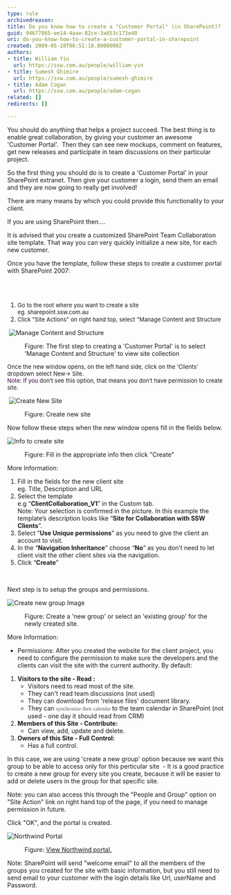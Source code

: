 ```yaml
---
type: rule
archivedreason: 
title: Do you know how to create a "Customer Portal" (in SharePoint)?
guid: 94677865-ee14-4aae-82ce-3a853c173e40
uri: do-you-know-how-to-create-a-customer-portal-in-sharepoint
created: 2009-05-28T06:51:18.0000000Z
authors:
- title: William Yin
  url: https://ssw.com.au/people/william-yin
- title: Sumesh Ghimire
  url: https://ssw.com.au/people/sumesh-ghimire
- title: Adam Cogan
  url: https://ssw.com.au/people/adam-cogan
related: []
redirects: []

---
```




  <p>You should do anything that helps a project succeed. The best thing is to enable great collaboration, by giving your customer an awesome 'Customer&#160;Portal'.&#160; Then they can see new mockups, comment on features, get new releases and participate in team discussions on their particular project.</p>
<p>So the first thing you should do is to create a 'Customer Portal' in your SharePoint extranet. Then give your&#160;customer a login,&#160;send them an email and they are now going&#160;to really get involved!</p>
<p>There are many means by which you could provide this functionality to your client. </p>
<p>If you are using SharePoint then....</p>
<p>It is advised that you create a customized SharePoint Team Collaboration site template. That way you can very quickly initialize a new site, for each new customer.</p>
<p>Once you have the template, follow these steps to create a customer portal with SharePoint 2007&#58;</p>

<br><excerpt class='endintro'></excerpt><br>

  <ol>
    <li><font size="2">Go to the root where you want to create a site<br>
    eg. sharepoint.ssw.com.au</font> </li>
    <li><font size="2">Click &quot;Site Actions&quot; on right hand top, select &quot;Manage Content and Structure</font> </li>
</ol>
<dl class="goodImage">
    <dt>
    <p>&#160;<img style="border-bottom&#58;0px solid;border-left&#58;0px solid;border-top&#58;0px solid;border-right&#58;0px solid;" border="0" alt="Manage Content and Structure" src="/Standards/SoftwareDevelopment/RulesToBetterSharePoint/PublishingImages/ManageContentAndStructure.jpg" /></p>
    </dt>
    <dt></dt>
    <dd>Figure&#58; The first step to creating a 'Customer Portal' is to select 'Manage Content and Structure' to view site collection </dd>
</dl>
<p><font size="2">Once the new window opens, on the left hand side, click on the 'Clients' dropdown select New-&gt; Site. <br>
</font><font size="2"><font color="#400040">Note&#58; If you </font>don’t see this option, that means you don’t have permission to create site.</font></p>
<dl class="goodImage">
    <dt>
    <p>&#160;<img style="border-bottom&#58;0px solid;border-left&#58;0px solid;border-top&#58;0px solid;border-right&#58;0px solid;" border="0" alt="Create New Site" src="/Standards/SoftwareDevelopment/RulesToBetterSharePoint/PublishingImages/CreateNewSiteStep1.jpg" /></p>
    </dt>
    <dt></dt>
    <dd>Figure&#58; Create new site</dd>
</dl>
<p>Now follow these steps when the new window opens fill in the fields below.</p>
<dl class="goodImage">
    <dt>
    <p><img style="border-bottom&#58;0px solid;border-left&#58;0px solid;border-top&#58;0px solid;border-right&#58;0px solid;" border="0" alt="Info to create site" src="/Standards/SoftwareDevelopment/RulesToBetterSharePoint/PublishingImages/CreateNewSiteStep2.jpg" /></p>
    </dt>
    <dt></dt>
    <dd>Figure&#58; Fill in the appropriate info then click &quot;Create&quot;</dd>
</dl>
<p>More Information&#58;</p>
<ol>
    <li>Fill in the fields for the new client site <br>
    eg. Title, Description and URL</li>
    <li>Select the template <br>
    e.g “<b>ClientCollaboration_V1</b>” in the Custom tab.<br>
    Note&#58; Your selection is confirmed in the picture. In this example the template’s description looks like “<b>Site for Collaboration with SSW Clients</b>”.</li>
    <li>Select “<b>Use Unique permissions</b>” as you need to give the client an account to visit.</li>
    <li>In the “<b>Navigation Inheritance</b>” choose&#160;“<b>No</b>” as you don’t need to let client visit the other client sites via the navigation. </li>
    <li>Click “<strong>Create</strong>” </li>
</ol>
<p>&#160;</p>
<p>Next step is to setup the groups and permissions. </p>
<dl class="goodImage">
    <dt>
    <p><img style="border-bottom&#58;0px solid;border-left&#58;0px solid;border-top&#58;0px solid;border-right&#58;0px solid;" border="0" alt="Create new group Image" src="/Standards/SoftwareDevelopment/RulesToBetterSharePoint/PublishingImages/CreateNewSiteSetPermissionStep1.jpg" /></p>
    </dt>
    <dt></dt>
    <dd>Figure&#58; Create a 'new group' or select an 'existing group' for the newly created site.</dd>
</dl>
<p>More Information&#58;</p>
<ul>
    <li>Permissions&#58; After you created the website for the client project, you need to configure the permission to make sure the developers and the clients can visit the site with the current authority. By default&#58;</li>
</ul>
<ol>
    <li><strong>Visitors to the site - Read &#58; </strong>
    <ul>
        <li>Visitors need to read most of the site. </li>
        <li>They can't read team discussions (not used) </li>
        <li>They can download from 'release files' document library. </li>
        <li>They can <span style="font-family&#58;'verdana','sans-serif';color&#58;#555555;font-size&#58;9pt;">synchronize their calendar </span>to the team calendar in SharePoint (not used - one day it should read from CRM)</li>
    </ul>
    </li>
    <li><strong>Members of this Site - Contribute&#58;</strong>
    <ul>
        <li>Can view, add, update and delete.</li>
    </ul>
    </li>
    <li><strong>Owners of this Site - Full Control&#58;</strong>
    <ul>
        <li>Has a full control.</li>
    </ul>
    </li>
</ol>
<p>In this case, we are using 'create a new group' option because we want this group to be able to access only for this perticular site&#160; - It is a good practice to create a new group for every site you create, because it will be easier to add or delete users in the group for that specific site.</p>
<p>Note&#58; you can also access this through the &quot;People and Group&quot; option on &quot;Site Action&quot; link on right hand top of the page, if you need to manage permission in future.</p>
<p>Click &quot;OK&quot;, and the portal is created.<br>
</p>
<dl class="goodImage">
    <dt>
    <p><img style="border-bottom&#58;0px solid;border-left&#58;0px solid;border-top&#58;0px solid;border-right&#58;0px solid;" border="0" alt="Northwind Portal" src="/Standards/SoftwareDevelopment/RulesToBetterSharePoint/PublishingImages/Northwind%20Portal.jpg" /> </p>
    </dt>
    <dt></dt>
    <dd>Figure&#58; <a href="/zzClients/Northwind/default.aspx">View Northwind portal.</a></dd>
</dl>
<p>Note&#58; SharePoint will send &quot;welcome email&quot; to all the members of the groups you created&#160;for the site with basic information, but you still need to send email to your customer with the login details like Url, userName and Password.</p>



